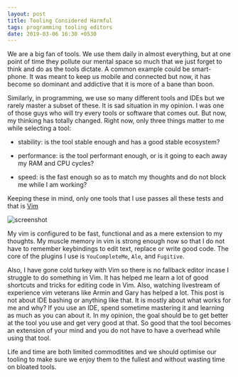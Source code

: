 ```yaml
---
layout: post
title: Tooling Considered Harmful
tags: programming tooling editors
date: 2019-03-06 16:30 +0530
---
```


We are a big fan of tools. We use them daily in almost everything, but at one point of time they pollute
our mental space so much that we just forget to think and do as the tools dictate. A common example
could be smart-phone. It was meant to keep us mobile and connected but now, it has become so dominant
and addictive that it is more of a bane than boon.

Similarly, in programming, we use so many different tools and IDEs but we rarely master a subset of these.
It is sad situation in my opinion. I was one of those guys who will try every tools or software that comes out.
But now, my thinking has totally changed. Right now, only three things matter to me while selecting a tool:

- stability: is the tool stable enough and has a good stable ecosystem?

- performance: is the tool performant enough, or is it going to each away my RAM and CPU cycles?

- speed: is the fast enough so as to match my thoughts and do not block me while I am working?

Keeping these in mind, only one tools that I use passes all these tests and that is [Vim](https://www.vim.org)

![screenshot](https://cldup.com/A35GFuVx77.png)

My vim is configured to be fast, functional and as a mere extension to my thoughts. My muscle memory in vim is strong enough now
so that I do not have to remember keybindings to edit text, replace or write good code.
The core of the plugins I use is `YouCompleteMe`, `Ale`, and `Fugitive`.

Also, I have gone cold turkey with Vim so there is no fallback editor incase I struggle to do something in Vim. It has helped me learn a lot of good shortcuts and
tricks for editing code in Vim. Also, watching livestream of experience vim veterans like Armin and Gary has helped a lot.
This post is not about IDE bashing or anything like that. It is mostly about what works for me and why? If you use an IDE, spend sometime mastering it and learning as much as you can about it.
In my opinion, the goal should be to get better at the tool you use and get very good at that. So good that the tool becomes an extension of your mind and you do not have to have a overhead while using that tool.


Life and time are both limited commoditites and we should optimise our tooling to make sure we enjoy them to the fullest and without wasting time on bloated tools.


